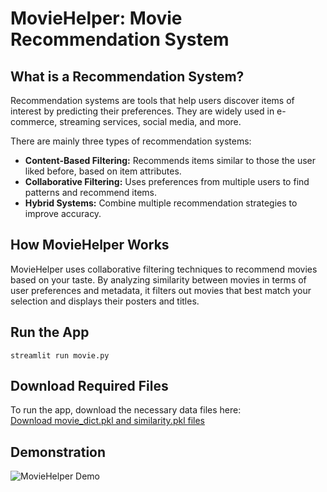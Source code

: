 <!DOCTYPE html>
<html lang="en">
<head>
    <meta charset="UTF-8" />
    <meta name="viewport" content="width=device-width, initial-scale=1" />

</head>
<body>

<h1>MovieHelper: Movie Recommendation System</h1>

<h2>What is a Recommendation System?</h2>
<p>
Recommendation systems are tools that help users discover items of interest by predicting their preferences.
They are widely used in e-commerce, streaming services, social media, and more.
</p>
<p>
There are mainly three types of recommendation systems:
</p>
<ul>
    <li><strong>Content-Based Filtering:</strong> Recommends items similar to those the user liked before, based on item attributes.</li>
    <li><strong>Collaborative Filtering:</strong> Uses preferences from multiple users to find patterns and recommend items.</li>
    <li><strong>Hybrid Systems:</strong> Combine multiple recommendation strategies to improve accuracy.</li>
</ul>

<h2>How MovieHelper Works</h2>
<p>
MovieHelper uses collaborative filtering techniques to recommend movies based on your taste.
By analyzing similarity between movies in terms of user preferences and metadata,
it filters out movies that best match your selection and displays their posters and titles.
</p>

<h2>Run the App</h2>
<pre><code>streamlit run movie.py</code></pre>

<h2>Download Required Files</h2>
<p>
To run the app, download the necessary data files here:<br/>
<a href="https://www.dropbox.com/scl/fo/fl7wn2akx1s2smlcyoljv/AIBBszB_QT47nopLAk6tsa4?rlkey=v5u00j7liptyi2zzwpkayzvqg&st=isyp9622&dl=0" target="_blank" rel="noopener noreferrer">
    Download movie_dict.pkl and similarity.pkl files
</a>
</p>

<div class="center">
    <h2>Demonstration</h2>
    <img class="demo-gif" src="movieHelper.gif" alt="MovieHelper Demo" />
</div>

</body>
</html>
